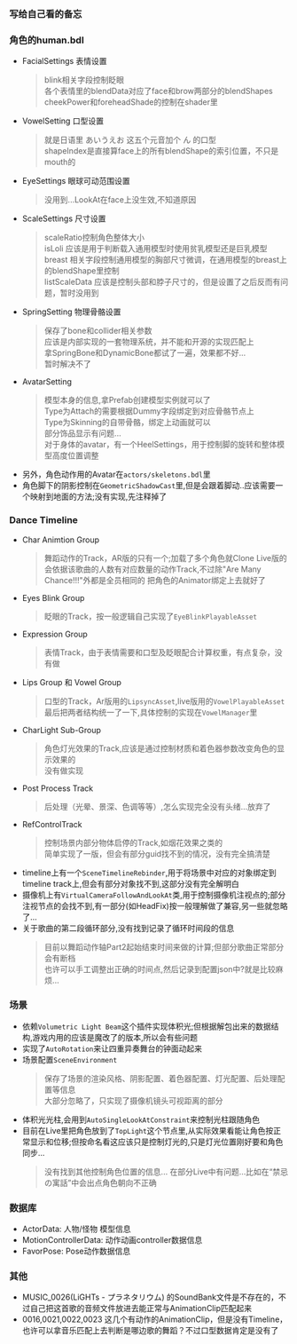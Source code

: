 ﻿### 写给自己看的备忘

### 角色的human.bdl
+ FacialSettings 表情设置  
  > blink相关字段控制眨眼  
  > 各个表情里的blendData对应了face和brow两部分的blendShapes  
  > cheekPower和foreheadShade的控制在shader里  
+ VowelSetting 口型设置
  > 就是日语里 あいうえお 这五个元音加个 ん 的口型  
  > shapeIndex是直接算face上的所有blendShape的索引位置，不只是mouth的  
+ EyeSettings 眼球可动范围设置
  > 没用到...LookAt在face上没生效,不知道原因  
+ ScaleSettings 尺寸设置
  > scaleRatio控制角色整体大小  
  > isLoli 应该是用于判断载入通用模型时使用贫乳模型还是巨乳模型  
  > breast 相关字段控制通用模型的胸部尺寸微调，在通用模型的breast上的blendShape里控制  
  > listScaleData 应该是控制头部和脖子尺寸的，但是设置了之后反而有问题，暂时没用到  
+ SpringSetting 物理骨骼设置
  > 保存了bone和collider相关参数  
  > 应该是内部实现的一套物理系统，并不能和开源的实现匹配上  
  > 拿SpringBone和DynamicBone都试了一遍，效果都不好...  
  > 暂时解决不了  
+ AvatarSetting
  > 模型本身的信息,拿Prefab创建模型实例就可以了  
  > Type为Attach的需要根据Dummy字段绑定到对应骨骼节点上  
  > Type为Skinning的自带骨骼，绑定上动画就可以  
  > 部分饰品显示有问题...  
  > 对于身体的avatar，有一个HeelSettings，用于控制脚的旋转和整体模型高度位置调整  
+ 另外，角色动作用的Avatar在`actors/skeletons.bdl`里  
+ 角色脚下的阴影控制在`GeometricShadowCast`里,但是会跟着脚动..应该需要一个映射到地面的方法;没有实现,先注释掉了

### Dance Timeline
+ Char Animtion Group
  > 舞蹈动作的Track，AR版的只有一个;加载了多个角色就Clone
  > Live版的会依据该歌曲的人数有对应数量的动作Track,不过除\"Are Many Chance!!!\"外都是全员相同的
  > 把角色的Animator绑定上去就好了
+ Eyes Blink Group
  > 眨眼的Track，按一般逻辑自己实现了`EyeBlinkPlayableAsset`  
+ Expression Group
  > 表情Track，由于表情需要和口型及眨眼配合计算权重，有点复杂，没有做  
+ Lips Group 和 Vowel Group
  > 口型的Track，Ar版用的`LipsyncAsset`,live版用的`VowelPlayableAsset`  
  > 最后把两者结构统一了一下,具体控制的实现在`VowelManager`里  
+ CharLight Sub-Group
  > 角色灯光效果的Track,应该是通过控制材质和着色器参数改变角色的显示效果的  
  > 没有做实现  
+ Post Process Track
  > 后处理（光晕、景深、色调等等）,怎么实现完全没有头绪...放弃了  
+ RefControlTrack
  > 控制场景内部分物体启停的Track,如烟花效果之类的  
  > 简单实现了一版，但会有部分guid找不到的情况，没有完全搞清楚  
+ timeline上有一个`SceneTimelineRebinder`,用于将场景中对应的对象绑定到timeline track上,但会有部分对象找不到,这部分没有完全解明白  
+ 摄像机上有`VirtualCameraFollowAndLookAt`类,用于控制摄像机注视点的;部分注视节点的会找不到,有一部分(如HeadFix)按一般理解做了兼容,另一些就忽略了...  
+ 关于歌曲的第二段循环部分,没有找到记录了循环时间段的信息  
  > 目前以舞蹈动作轴Part2起始结束时间来做的计算;但部分歌曲正常部分会有断档  
  > 也许可以手工调整出正确的时间点,然后记录到配置json中?就是比较麻烦...  
  
### 场景
+ 依赖`Volumetric Light Beam`这个插件实现体积光;但根据解包出来的数据结构,游戏内用的应该是魔改了的版本,所以会有些问题  
+ 实现了`AutoRotation`来让四重异奏舞台的钟面动起来  
+ 场景配置`SceneEnvironment`  
  > 保存了场景的渲染风格、阴影配置、着色器配置、灯光配置、后处理配置等信息  
  > 大部分忽略了，只实现了摄像机镜头可视距离的部分  
+ 体积光光柱,会用到`AutoSingleLookAtConstraint`来控制光柱跟随角色  
+ 目前在Live里把角色放到了`TopLight`这个节点里,从实际效果看能让角色按正常显示和位移;但按命名看这应该只是控制灯光的,只是灯光位置刚好要和角色同步...
  > 没有找到其他控制角色位置的信息...
  > 在部分Live中有问题...比如在“禁忌の寓話”中会出点角色朝向不正确


### 数据库
+ ActorData: 人物/怪物 模型信息  
+ MotionControllerData: 动作动画controller数据信息  
+ FavorPose: Pose动作数据信息  

### 其他
+ MUSIC_0026(LiGHTs - プラネタリウム) 的SoundBank文件是不存在的，不过自己把这首歌的音频文件放进去能正常与AnimationClip匹配起来  
+ 0016,0021,0022,0023 这几个有动作的AnimationClip，但是没有Timeline，也许可以拿音乐匹配上去判断是哪边歌的舞蹈？不过口型数据肯定是没有了  
